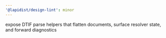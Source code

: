 ```yaml
---
'@lapidist/design-lint': minor
---
```


expose DTIF parse helpers that flatten documents, surface resolver state, and forward diagnostics
